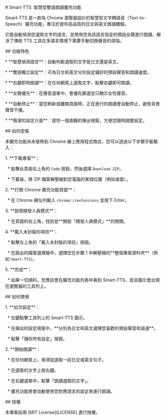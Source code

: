 \# Smart-TTS: 智慧型雙語朗讀擴充功能



Smart-TTS 是一款為 Chrome 瀏覽器設計的智慧型文字轉語音（Text-to-Speech）擴充功能，專注於提供高品質的日文與英文朗讀體驗。



它能自動偵測您選取文字的語言，並使用您為該語言指定的預設女聲進行朗讀，解決了傳統 TTS 工具在多語言環境下需要手動切換聲音的煩惱。



\##  功能特色



\* \*\*智慧偵測語言\*\*：自動判斷選取的文字是日文還是英文。

\* \*\*雙語獨立設定\*\*：可為日文和英文分別設定偏好的預設聲音和朗讀速度。

\* \*\*右鍵即時朗讀\*\*：在任何網頁上選取文字，點擊右鍵即可朗讀。

\* \*\*女聲優先\*\*：在聲音選單中，會優先篩選並只顯示女性聲音。

\* \*\*自動停止\*\*：當您刷新或離開頁面時，正在進行的朗讀會自動停止，避免背景聲音干擾。

\* \*\*簡潔的設定介面\*\*：提供一個直觀的彈出視窗，方便您隨時調整設定。



\##  如何安裝



本擴充功能尚未發佈到 Chrome 線上應用程式商店，您可以透過以下步驟手動載入：



1\.  \*\*下載專案\*\*：

&nbsp;   \* 點擊此頁面右上角的 `Code` 按鈕，然後選擇 `Download ZIP`。

&nbsp;   \* 下載後，將 ZIP 檔案解壓縮到您電腦的某個位置（例如桌面）。



2\.  \*\*打開 Chrome 擴充功能頁面\*\*：

&nbsp;   \* 在 Chrome 網址列輸入 `chrome://extensions` 並按下 Enter。



3\.  \*\*啟用開發人員模式\*\*：

&nbsp;   \* 在頁面的右上角，找到並\*\*開啟「開發人員模式」\*\*的開關。



4\.  \*\*載入未封裝的項目\*\*：

&nbsp;   \* 點擊左上角的「載入未封裝的項目」按鈕。

&nbsp;   \* 在跳出的檔案選擇器中，選擇您在步驟 1 中解壓縮的\*\*整個專案資料夾\*\*（例如 `Smart-TTS`）。



5\.  \*\*完成\*\*：

&nbsp;   \* 如果一切順利，您應該會在擴充功能列表中看到 Smart-TTS，並且圖示會出現在瀏覽器的工具列上。



\##  如何使用



1\.  \*\*初次設定\*\*：

&nbsp;   \* 左鍵點擊工具列上的 Smart-TTS 圖示。

&nbsp;   \* 在彈出的設定視窗中，\*\*分別為日文和英文選擇您喜歡的預設聲音和語速\*\*。

&nbsp;   \* 點擊「儲存所有設定」按鈕。



2\.  \*\*開始朗讀\*\*：

&nbsp;   \* 在任何網頁上，用滑鼠選取一段日文或英文句子。

&nbsp;   \* 在選取的文字上按右鍵。

&nbsp;   \* 在右鍵選單中，點擊「朗讀選取的文字」。

&nbsp;   \* 擴充功能將會自動使用您對應語言的設定來進行朗讀。



\##  授權



本專案採用 \[MIT License](LICENSE) 進行授權。

